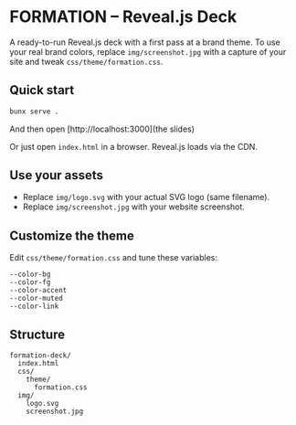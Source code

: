 # FORMATION – Reveal.js Deck

A ready-to-run Reveal.js deck with a first pass at a brand theme.
To use your real brand colors, replace `img/screenshot.jpg` with a capture of your site and tweak `css/theme/formation.css`.

## Quick start

```bash
bunx serve .
```

And then open [http://localhost:3000](the slides)

Or just open `index.html` in a browser. Reveal.js loads via the CDN.

## Use your assets

- Replace `img/logo.svg` with your actual SVG logo (same filename).
- Replace `img/screenshot.jpg` with your website screenshot.

## Customize the theme
Edit `css/theme/formation.css` and tune these variables:
```
--color-bg
--color-fg
--color-accent
--color-muted
--color-link
```

## Structure
```
formation-deck/
  index.html
  css/
    theme/
      formation.css
  img/
    logo.svg
    screenshot.jpg
```
